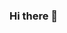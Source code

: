 ### Hi there 👋

<!--
**tempatdevelopment/tempatdevelopment** is a ✨ _special_ ✨ repository because its `README.md` (this file) appears on your GitHub profile.

Here are some ideas to get you started:

- 🔭 I’m currently working on my chair
- 🌱 I’m currently learning how to live a live
- 👯 I’m looking to collaborate on the earth
- 🤔 I’m looking for help with kindness
- 💬 Ask me about coffee
- 📫 How to reach me: look at the moon, call "devalopa" 3 times
- 😄 Pronouns: devalopa
- ⚡ Fun fact: sugar is sweet, coffee is bit. When they pour together, it would be a balance in the world!
-->
